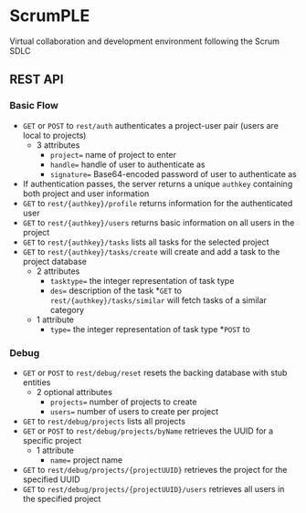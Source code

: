 # ScrumPLE
Virtual collaboration and development environment following the Scrum SDLC

## REST API
### Basic Flow
* `GET` or `POST` to `rest/auth` authenticates a project-user pair (users are local to projects)
  * 3 attributes
    * `project=` name of project to enter
    * `handle=` handle of user to authenticate as
    * `signature=` Base64-encoded password of user to authenticate as
* If authentication passes, the server returns a unique `authkey` containing both project and user information
* `GET` to `rest/{authkey}/profile` returns information for the authenticated user
* `GET` to `rest/{authkey}/users` returns basic information on all users in the project
* `GET` to `rest/{authkey}/tasks` lists all tasks for the selected project
* `GET` to `rest/{authkey}/tasks/create` will create and add a task to the project database
  * 2 attributes
  	 * `tasktype=` the integer representation of task type
  	 * `des=` description of the task
*`GET` to `rest/{authkey}/tasks/similar` will fetch tasks of a similar category
  * 1 attribute
    * `type=` the integer representation of task type
*`POST` to 
### Debug
* `GET` or `POST` to `rest/debug/reset` resets the backing database with stub entities
  * 2 optional attributes
    * `projects=` number of projects to create
    * `users=` number of users to create per project
* `GET` to `rest/debug/projects` lists all projects
* `GET` or `POST` to `rest/debug/projects/byName` retrieves the UUID for a specific project
  * 1 attribute
    * `name=` project name
* `GET` to `rest/debug/projects/{projectUUID}` retrieves the project for the specified UUID
* `GET` to `rest/debug/projects/{projectUUID}/users` retrieves all users in the specified project
